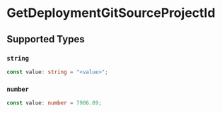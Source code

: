 # GetDeploymentGitSourceProjectId


## Supported Types

### `string`

```typescript
const value: string = "<value>";
```

### `number`

```typescript
const value: number = 7986.89;
```

